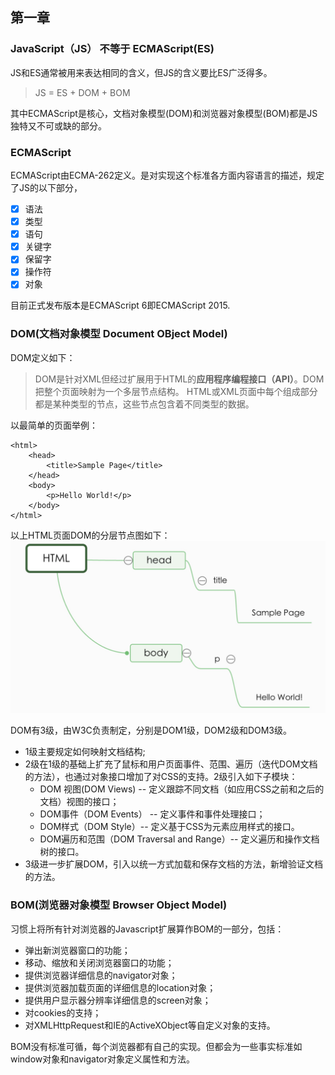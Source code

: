 ## 第一章

### JavaScript（JS） 不等于 ECMAScript(ES)

JS和ES通常被用来表达相同的含义，但JS的含义要比ES广泛得多。

> JS = ES + DOM + BOM

其中ECMAScript是核心，文档对象模型(DOM)和浏览器对象模型(BOM)都是JS独特又不可或缺的部分。

### ECMAScript

ECMAScript由ECMA-262定义。是对实现这个标准各方面内容语言的描述，规定了JS的以下部分，

- [x] 语法
- [x] 类型
- [x] 语句
- [x] 关键字
- [x] 保留字
- [x] 操作符
- [x] 对象

目前正式发布版本是ECMAScript 6即ECMAScript 2015.

### DOM(文档对象模型 Document OBject Model)

DOM定义如下：
> DOM是针对XML但经过扩展用于HTML的**应用程序编程接口（API）**。DOM把整个页面映射为一个多层节点结构。
HTML或XML页面中每个组成部分都是某种类型的节点，这些节点包含着不同类型的数据。

以最简单的页面举例：

````code
<html>
    <head>
        <title>Sample Page</title>
    </head>
    <body>
        <p>Hello World!</p>
    </body>
</html>
````

以上HTML页面DOM的分层节点图如下：
![image](./images/1-1.jpg)

DOM有3级，由W3C负责制定，分别是DOM1级，DOM2级和DOM3级。

* 1级主要规定如何映射文档结构;
* 2级在1级的基础上扩充了鼠标和用户页面事件、范围、遍历（迭代DOM文档的方法），也通过对象接口增加了对CSS的支持。2级引入如下子模块：
    * DOM 视图(DOM Views) -- 定义跟踪不同文档（如应用CSS之前和之后的文档）视图的接口；
    * DOM事件（DOM Events） -- 定义事件和事件处理接口；
    * DOM样式（DOM Style）-- 定义基于CSS为元素应用样式的接口。 
    * DOM遍历和范围（DOM Traversal and Range）-- 定义遍历和操作文档树的接口。
* 3级进一步扩展DOM，引入以统一方式加载和保存文档的方法，新增验证文档的方法。 

### BOM(浏览器对象模型 Browser Object Model)

习惯上将所有针对浏览器的Javascript扩展算作BOM的一部分，包括：

* 弹出新浏览器窗口的功能；
* 移动、缩放和关闭浏览器窗口的功能；
* 提供浏览器详细信息的navigator对象；
* 提供浏览器加载页面的详细信息的location对象；
* 提供用户显示器分辨率详细信息的screen对象；
* 对cookies的支持；
* 对XMLHttpRequest和IE的ActiveXObject等自定义对象的支持。

BOM没有标准可循，每个浏览器都有自己的实现。但都会为一些事实标准如window对象和navigator对象定义属性和方法。
